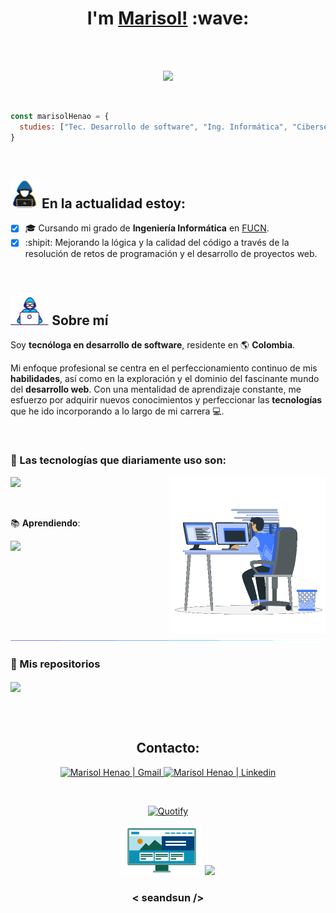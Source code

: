 <!-- Título -->
<h1 align="center">I'm <a  href="https://github.com/seandsun/">Marisol!</a> :wave:</h1>

<br><br>

<!-- Experiencia en blucle -->
<p align="center">
  <a href="https://github.com/DenverCoder1/readme-typing-svg">
    <img src="https://readme-typing-svg.demolab.com?font=Fira+Code&duration=4000&pause=900&color=5282E9&center=true&random=false&width=435&lines=Mi+experiencia+ha+sido+desarrollando;mini-proyectos+que+han+fortalecido;mi+perfil+como+Front-End+developer." />
  </a>
</p>

<br>

<!-- Estudios -->
```javascript
const marisolHenao = {
  studies: ["Tec. Desarrollo de software", "Ing. Informática", "Ciberseguridad"]
}
``` 

<br>

<!-- Imagen: persona en una laptop y titulo -->
## <picture><img src="images/Now_Person.gif" alt="developer gif"  height="45px"></picture> En la actualidad estoy:

<!-- Lo que hago actualmente -->
- [x] :mortar_board: Cursando mi grado de **Ingeniería Informática** en [FUCN](https://ucn.edu.co).
- [x] :shipit: Mejorando la lógica y la calidad del código a través de la resolución de retos de programación y el desarrollo de proyectos web.

<br>

<!-- Descripción sobre mí -->
## <picture><img src="images/Developer.gif" alt="developer gif"  height="45px"></picture> Sobre mí

Soy **tecnóloga en desarrollo de software**, residente en :earth_americas: **Colombia**.

Mi enfoque profesional se centra en el perfeccionamiento continuo de mis **habilidades**, así como en la exploración y el dominio del fascinante mundo del **desarrollo web**. Con una mentalidad de aprendizaje constante, me esfuerzo por adquirir nuevos conocimientos y perfeccionar las **tecnologías** que he ido incorporando a lo largo de mi carrera :computer:.

<br>

<!-- Tecnologías -->
### :wrench: Las tecnologías que diariamente uso son:

<!-- Imagen: persona en varios computadores -->
<picture> <img align="right" src="images/Computer_Person.gif" width = 250px></picture>

<p align="left">
  <a href="https://skillicons.dev">
    <img src="https://skillicons.dev/icons?i=html,css,js,git,vscode,obsidian,figma" />
  </a>
</p>
<br>

:books: **Aprendiendo**:

<p align="">
  <a href="https://skillicons.dev">
    <img src="https://skillicons.dev/icons?i=react,ts,tailwind,mysql,linux" />
  </a>
</p>

<br>

<!-- Línea -->
<img src="images/Linea.gif">

<!-- Mis repositorios -->
### :rocket: Mis repositorios

<a href="https://github.com/seandsun/generador-paleta-de-colores">
  <img align="center" src="https://github-readme-stats-sigma-five.vercel.app/api/pin/?username=seandsun&repo=generador-paleta-de-colores&theme=tokyonight" />
</a>

<br><br>

<!-- Redes de contacto -->
<!-- Gato -->
<h2 align="center"> Contacto: </h2>

<p align="center">  
  <a href="mailto:henao.1213@gmail.com" >
    <img align="" alt="Marisol Henao | Gmail" src="https://skillicons.dev/icons?i=gmail" />
  </a>  
  <a href="https://www.linkedin.com/in/marisol-henao-grajales" target="_blank">
    <img align="" alt="Marisol Henao | Linkedin" src="https://skillicons.dev/icons?i=linkedin" />    
  </a>
</p> 

<br>

<!-- Frase-->
<div align="center"> 

  [![Quotify](https://github-readme-quotify.vercel.app/api?&type=horizontal&theme=catppuccin_macchiato&quote=Si+ya+sabes+lo+que+tienes+que+hacer+y+no+lo+haces,+entonces+estás+peor+que+antes.&author=Confucio)](https://github.com/Vishal-beep136/github-readme-quotify)
</div>

<!-- Frase en bucle -->
<p align="center">
<picture><img src="images/Front_End.gif" width="130"></picture>
  <a href="https://github.com/DenverCoder1/readme-typing-svg">
    <img src="https://readme-typing-svg.demolab.com?font=Fira+Code&duration=4000&pause=900&color=5282E9&center=true&size=16&random=false&width=435&lines=Front-End+loading..." />
  </a>
</p>

<h3 align="center">< seandsun /></h3>